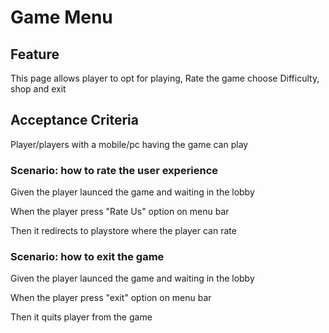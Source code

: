 # Game Menu

## Feature

This page allows player to opt for playing, Rate the game
choose Difficulty, shop and exit

## Acceptance Criteria

Player/players with a mobile/pc having the game can play

### Scenario: how to rate the user experience

  Given the player launced the game and waiting in the lobby

  When the player press "Rate Us" option on menu bar

  Then it redirects to playstore where the player can rate

### Scenario: how to exit the game

  Given the player launced the game and waiting in the lobby

  When the player press "exit" option on menu bar

  Then it quits player from the game
